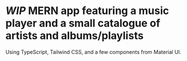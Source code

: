 # _WIP_ MERN app featuring a music player and a small catalogue of artists and albums/playlists
Using TypeScript, Tailwind CSS, and a few components from Material UI.
